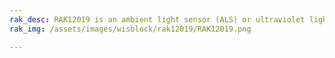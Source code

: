 ```yaml
---
rak_desc: RAK12019 is an ambient light sensor (ALS) or ultraviolet light sensor (UVS). It measures the ambient light intensity and ultraviolet index, which is interfaced via the I2C bus, making it immune to electrical noises.
rak_img: /assets/images/wisblock/rak12019/RAK12019.png

---
```


<rk-redirect to="/Product-Categories/WisBlock/RAK12019/Overview/" />